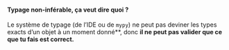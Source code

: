 
#### **Typage non-inférable**, ça veut dire quoi ?

Le système de typage (de l’IDE ou de `mypy`) ne peut pas deviner les types exacts d’un objet à un moment donné**, donc **il ne peut pas valider que ce que tu fais est correct.**




